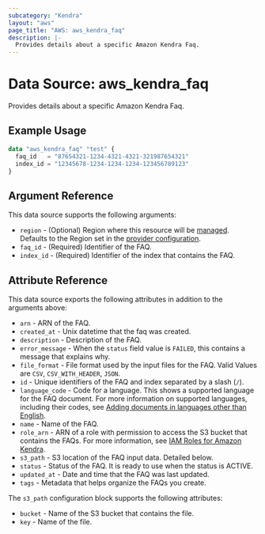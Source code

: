 ```yaml
---
subcategory: "Kendra"
layout: "aws"
page_title: "AWS: aws_kendra_faq"
description: |-
  Provides details about a specific Amazon Kendra Faq.
---
```


# Data Source: aws_kendra_faq

Provides details about a specific Amazon Kendra Faq.

## Example Usage

```terraform
data "aws_kendra_faq" "test" {
  faq_id   = "87654321-1234-4321-4321-321987654321"
  index_id = "12345678-1234-1234-1234-123456789123"
}
```

## Argument Reference

This data source supports the following arguments:

* `region` - (Optional) Region where this resource will be [managed](https://docs.aws.amazon.com/general/latest/gr/rande.html#regional-endpoints). Defaults to the Region set in the [provider configuration](https://registry.terraform.io/providers/hashicorp/aws/latest/docs#aws-configuration-reference).
* `faq_id` - (Required) Identifier of the FAQ.
* `index_id` - (Required) Identifier of the index that contains the FAQ.

## Attribute Reference

This data source exports the following attributes in addition to the arguments above:

* `arn` - ARN of the FAQ.
* `created_at` - Unix datetime that the faq was created.
* `description` - Description of the FAQ.
* `error_message` - When the `status` field value is `FAILED`, this contains a message that explains why.
* `file_format` - File format used by the input files for the FAQ. Valid Values are `CSV`, `CSV_WITH_HEADER`, `JSON`.
* `id` - Unique identifiers of the FAQ and index separated by a slash (`/`).
* `language_code` - Code for a language. This shows a supported language for the FAQ document. For more information on supported languages, including their codes, see [Adding documents in languages other than English](https://docs.aws.amazon.com/kendra/latest/dg/in-adding-languages.html).
* `name` - Name of the FAQ.
* `role_arn` - ARN of a role with permission to access the S3 bucket that contains the FAQs. For more information, see [IAM Roles for Amazon Kendra](https://docs.aws.amazon.com/kendra/latest/dg/iam-roles.html).
* `s3_path` - S3 location of the FAQ input data. Detailed below.
* `status` - Status of the FAQ. It is ready to use when the status is ACTIVE.
* `updated_at` - Date and time that the FAQ was last updated.
* `tags` - Metadata that helps organize the FAQs you create.

The `s3_path` configuration block supports the following attributes:

* `bucket` - Name of the S3 bucket that contains the file.
* `key` - Name of the file.
